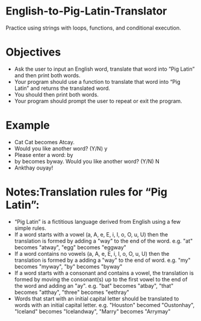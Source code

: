 # English-to-Pig-Latin-Translator
Practice using strings with loops, functions, and conditional execution.


# Objectives  
- Ask the user to input an English word, translate that word into ”Pig Latin” and then print both words. 
- Your program should use a function to translate that word into “Pig Latin” and returns the translated word. 
- You should then print both words. 
- Your program should prompt the user to repeat or exit the program.
# Example
- Cat Cat becomes Atcay. 
- Would you like another word? (Y/N) y 
- Please enter a word: by 
- by becomes byway. Would you like another word? (Y/N) N
- Ankthay ouyay! 
# Notes:Translation rules for “Pig Latin”: 
- “Pig Latin” is a fictitious language derived from English using a few simple rules.
- If a word starts with a vowel (a, A, e, E, i, I, o, O, u, U) then the translation is formed by adding a "way" to the end of the word. e.g. "at" becomes "atway", "egg" becomes "eggway"
- If a word contains no vowels (a, A, e, E, i, I, o, O, u, U) then the translation is formed by a adding a "way" to the end of word. e.g. "my" becomes "myway", "by" becomes "byway"
- If a word starts with a consonant and contains a vowel, the translation is formed by moving the consonant(s) up to the first vowel to the end of the word and adding an "ay". e.g. "bat" becomes "atbay", "that" becomes "atthay", "three" becomes "eethray"
- Words that start with an initial capital letter should be translated to words with an initial capital letter. e.g. "Houston" becomed "Oustonhay", "Iceland" becomes "Icelandway", "Marry" becomes "Arrymay"
